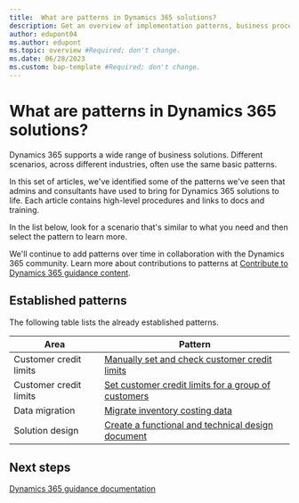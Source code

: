 ```yaml
---
title:  What are patterns in Dynamics 365 solutions?
description: Get an overview of implementation patterns, business process patterns, and other design patterns that we have identified for solutions with Dynamics 365 apps.
author: edupont04
ms.author: edupont
ms.topic: overview #Required; don't change.
ms.date: 06/28/2023
ms.custom: bap-template #Required; don't change.
---
```


# What are patterns in Dynamics 365 solutions?

Dynamics 365 supports a wide range of business solutions. Different scenarios, across different industries, often use the same basic patterns.  

In this set of articles, we've identified some of the patterns we've seen that admins and consultants have used to bring for Dynamics 365 solutions to life. Each article contains high-level procedures and links to docs and training.

In the list below, look for a scenario that's similar to what you need and then select the pattern to learn more.

We'll continue to add patterns over time in collaboration with the Dynamics 365 community. Learn more about contributions to patterns at [Contribute to Dynamics 365 guidance content](/dynamics365/get-started/contribute#dynamics-365-guidance-content).  

## Established patterns

The following table lists the already established patterns.  

|Area  |Pattern  |
|---------|---------|
|Customer credit limits   |[Manually set and check customer credit limits](../business-processes/pattern-manually-set-check-customer-credit-limits.md)         |
|Customer credit limits   |[Set customer credit limits for a group of customers](../business-processes/pattern-set-customer-credit-limits-for-group-of-customers.md)         |
|Data migration|[Migrate inventory costing data](../implementation-guide/migrate-inventory-costing-data.md)|
|Solution design|[Create a functional and technical design document](create-functional-technical-design-document.md)|

## Next steps

[Dynamics 365 guidance documentation](../index.yml)  
